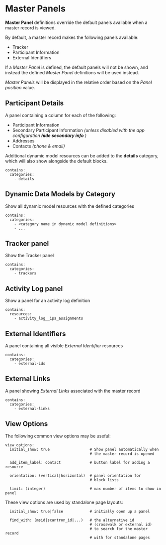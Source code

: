 # Master Panels

**Master Panel** definitions override the default panels available when a master record is viewed.

By default, a master record makes the following panels available:

- Tracker
- Participant Information
- External Identifiers

If a *Master Panel* is defined, the default panels will not be shown, and instead the defined *Master Panel* definitions will be used instead.

*Master Panels* will be displayed in the relative order based on the *Panel position* value.

## Participant Details

A panel containing a column for each of the following:

- Participant Information
- Secondary Participant Information *(unless disabled with the app configuration **hide secondary info** )*
- Addresses
- Contacts *(phone & email)*

Additional dynamic model resources can be added to the **details** category, which will also show alongside the default blocks.

    contains:
      categories:
        - details

## Dynamic Data Models by Category

Show all dynamic model resources with the defined categories

    contains:
      categories: 
        - <category name in dynamic model definitions>
        - ...

## Tracker panel

Show the Tracker panel

    contains:
      categories: 
        - trackers

## Activity Log panel

Show a panel for an activity log definition

    contains: 
      resources:
        - activity_log__ipa_assignments

## External Identifiers

A panel containing all visible *External Identifier* resources

    contains:
      categories: 
        - external-ids

## External Links

A panel showing *External Links* associated with the master record

    contains:
      categories: 
        - external-links

## View Options

The following common view options may be useful:

    view_options:
      initial_show: true                  # Show panel automatically when 
                                          # the master record is opened

      add_item_label: contact             # button label for adding a resource

      orientation: (vertical|horizontal)  # panel orientation for 
                                          # block lists

      limit: (integer)                    # max number of items to show in panel

These view options are used by standalone page layouts:

      initial_show: true|false            # initially open up a panel

      find_with: (msid|scantron_id|...)   # the alternative id 
                                          # (crosswalk or external id) 
                                          # to search for the master record
                                          # with for standalone pages
